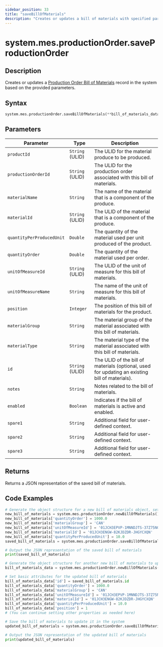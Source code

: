 ```yaml
---
sidebar_position: 33
title: "saveBillOfMaterials"
description: "Creates or updates a bill of materials with specified parameters."
---
```


# system.mes.productionOrder.saveProductionOrder

## Description

Creates or updates a [Production Order Bill of Materials](../../data-model/production-order-model/production-order-bill-of-material) record in the system based on the provided parameters.

## Syntax

```python
system.mes.productionOrder.saveBillOfMaterials(**bill_of_materials_data)
```

## Parameters

| Parameter                 | Type            | Description                                                                                    |
| ------------------------- | --------------- | ---------------------------------------------------------------------------------------------- |
| `productId`               | `String` (ULID) | The ULID for the material produce to be produced.                                              |
| `productionOrderId`       | `String` (ULID) | The ULID for the production order associated with this bill of materials.                      |
| `materialName`            | `String`        | The name of the material that is a component of the produce.                                   |
| `materialId`              | `String` (ULID) | The ULID of the material that is a component of the produce.                                   |
| `quantityPerProducedUnit` | `Double`        | The quantity of the material used per unit produced of the product.                            |
| `quantityOrder`           | `Double`        | The quantity of the material used per order.                                                   |
| `unitOfMeasureId`         | `String` (ULID) | The ULID of the unit of measure for this bill of materials.                                    |
| `unitOfMeasureName`       | `String`        | The name of the unit of measure for this bill of materials.                                    |
| `position`                | `Integer`       | The position of this bill of materials for the product.                                        |
| `materialGroup`           | `String`        | The material group of the material associated with this bill of materials.                     |
| `materialType`            | `String`        | The material type of the material associated with this bill of materials.                      |
| `id`                      | `String` (ULID) | The ULID of the bill of materials (optional, used for updating an existing bill of materials). |
| `notes`                   | `String`        | Notes related to the bill of materials.                                                        |
| `enabled`                 | `Boolean`       | Indicates if the bill of materials is active and enabled.                                      |
| `spare1`                  | `String`        | Additional field for user-defined context.                                                     |
| `spare2`                  | `String`        | Additional field for user-defined context.                                                     |
| `spare3`                  | `String`        | Additional field for user-defined context.                                                     |

## Returns

Returns a JSON representation of the saved bill of materials.

## Code Examples

```python
# Generate the object structure for a new bill of materials object, set the initial arguments and save it
new_bill_of_materials = system.mes.productionOrder.newBillOfMaterials()
new_bill_of_materials['quantityOrder'] = 1000.0
new_bill_of_materials['materialGroup'] = 'CAN'
new_bill_of_materials['unitOfMeasureId'] = '01JCH3EPVP-1MNNDJTS-37Z75NGB'
new_bill_of_materials['materialId'] = '01JCH3ENGW-82KJDZDR-JHGYCXQN'
new_bill_of_materials['quantityPerProducedUnit'] = 10.0
saved_bill_of_materials = system.mes.productionOrder.saveBillOfMaterials(**new_bill_of_materials)

# Output the JSON representation of the saved bill of materials
print(saved_bill_of_materials)

# Generate the object structure for another new bill of materials to update the previous bill of materials
bill_of_materials_data = system.mes.productionOrder.newBillOfMaterials()

# Set basic attributes for the updated bill of materials
bill_of_materials_data['id'] = saved_bill_of_materials.id
bill_of_materials_data['quantityOrder'] = 1000.0
bill_of_materials_data['materialGroup'] = 'CAN'
bill_of_materials_data['unitOfMeasureId'] = '01JCH3EPVP-1MNNDJTS-37Z75NGB'
bill_of_materials_data['materialId'] = '01JCH3ENGW-82KJDZDR-JHGYCXQN'
bill_of_materials_data['quantityPerProducedUnit'] = 10.0
bill_of_materials_data['position'] = 1
# (You can continue setting other properties as needed here)

# Save the bill of materials to update it in the system
updated_bill_of_materials = system.mes.productionOrder.saveBillOfMaterials(**bill_of_materials_data)

# Output the JSON representation of the updated bill of materials
print(updated_bill_of_materials)
```
